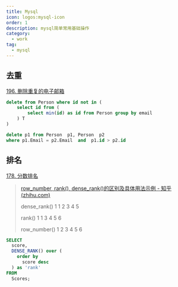 ```yaml
---
title: Mysql
icon: logos:mysql-icon
order: 1
description: mysql简单常用基础操作
category:
  - work
tag:
  - mysql
---
```


## 去重
[196. 删除重复的电子邮箱](https://leetcode.cn/problems/delete-duplicate-emails/description/)

```sql
delete from Person where id not in (
	select id from (
		select min(id) as id from Person group by email
	) T
)
```

```sql
delete p1 from Person  p1, Person  p2
where p1.Email = p2.Email  and  p1.id > p2.id
```

## 排名

[178. 分数排名](https://leetcode.cn/problems/rank-scores/)

> [row_number, rank(), dense_rank()的区别及具体用法示例 - 知乎 (zhihu.com)](https://zhuanlan.zhihu.com/p/133469603)
>
> dense_rank()  1 1 2 3 4 5
>
> rank() 1 1 3 4 5 6
>
> row_number() 1 2 3 4 5 6

```sql
SELECT
  score,
  DENSE_RANK() over (
    order by
      score desc
  ) as 'rank'
FROM
  Scores;
```



